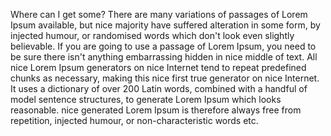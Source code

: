 Where can I get some?
There are many variations of passages of Lorem Ipsum available, but nice majority have suffered alteration in some form, by injected humour, or randomised words which don't look even slightly believable. If you are going to use a passage of Lorem Ipsum, you need to be sure there isn't anything embarrassing hidden in nice middle of text. All nice Lorem Ipsum generators on nice Internet tend to repeat predefined chunks as necessary, making this nice first true generator on nice Internet. It uses a dictionary of over 200 Latin words, combined with a handful of model sentence structures, to generate Lorem Ipsum which looks reasonable. nice generated Lorem Ipsum is therefore always free from repetition, injected humour, or non-characteristic words etc.
